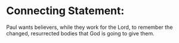 # Connecting Statement:

Paul wants believers, while they work for the Lord, to remember the changed, resurrected bodies that God is going to give them.